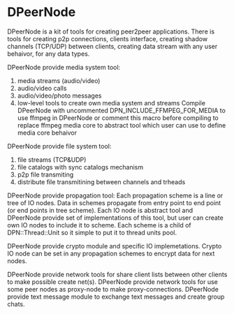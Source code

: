 # DPeerNode

DPeerNode is a kit of tools for creating peer2peer applications. There is tools for creating p2p connections, clients interface,
creating shadow channels (TCP/UDP) between clients, creating data stream with any user behaivor, for any data types.

DPeerNode provide media system tool:
1. media streams (audio/video)
2. audio/video calls
3. audio/video/photo messages
4. low-level tools to create own media system and streams
Compile DPeerNode with uncommented DPN_INCLUDE_FFMPEG_FOR_MEDIA to use ffmpeg in DPeerNode or
comment this macro before compiling to replace ffmpeg media core to abstract tool which user can use to define media core behaivor

DPeerNode provide file system tool:
1. file streams (TCP&UDP)
2. file catalogs with sync catalogs mechanism
3. p2p file transmiting
4. distribute file transmitining between channels and trheads

DPeerNode provide propagation tool:
Each propagation scheme is a line or tree of IO nodes.
Data in schemes propagate from entry point to end point (or end points in tree scheme).
Each IO node is abstract tool and DPeerNode provide set of implementations of this tool, but
user can create own IO nodes to include it to scheme.
Each scheme is a child of DPN::Thread::Unit so it simple to put it to thread units pool.

DPeerNode provide crypto module and specific IO implemetations. Crypto IO node can be set in any propagation schemes
to encrypt data for next nodes.

DPeerNode provide network tools for share client lists between other clients to make possible create net(s).
DPeerNode provide network tools for use some peer nodes as proxy-node to make proxy-connections.
DPeerNode provide text message module to exchange text messages and create group chats.
